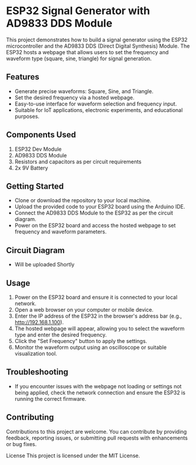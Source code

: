 # ESP32 Signal Generator with AD9833 DDS Module
This project demonstrates how to build a signal generator using the ESP32 microcontroller and the AD9833 DDS (Direct Digital Synthesis) Module. The ESP32 hosts a webpage that allows users to set the frequency and waveform type (square, sine, triangle) for signal generation.

## Features
- Generate precise waveforms: Square, Sine, and Triangle.
- Set the desired frequency via a hosted webpage.
- Easy-to-use interface for waveform selection and frequency input.
- Suitable for IoT applications, electronic experiments, and educational purposes.
## Components Used
1. ESP32 Dev Module
2. AD9833 DDS Module
3. Resistors and capacitors as per circuit requirements
4. 2x 9V Battery 
## Getting Started
- Clone or download the repository to your local machine.
- Upload the provided code to your ESP32 board using the Arduino IDE.
- Connect the AD9833 DDS Module to the ESP32 as per the circuit diagram.
- Power on the ESP32 board and access the hosted webpage to set frequency and waveform parameters.
## Circuit Diagram
- Will be uploaded Shortly
## Usage
1. Power on the ESP32 board and ensure it is connected to your local network.
2. Open a web browser on your computer or mobile device.
3. Enter the IP address of the ESP32 in the browser's address bar (e.g., http://192.168.1.100).
4. The hosted webpage will appear, allowing you to select the waveform type and enter the desired frequency.
5. Click the "Set Frequency" button to apply the settings.
6. Monitor the waveform output using an oscilloscope or suitable visualization tool.
## Troubleshooting
- If you encounter issues with the webpage not loading or settings not being applied, check the network connection and ensure the ESP32 is running the correct firmware.
## Contributing
Contributions to this project are welcome. You can contribute by providing feedback, reporting issues, or submitting pull requests with enhancements or bug fixes.

License
This project is licensed under the MIT License.
